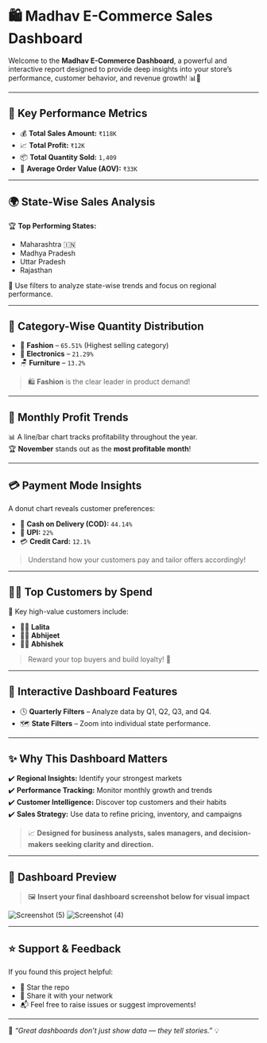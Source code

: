 # 🛍️ **Madhav E-Commerce Sales Dashboard**

Welcome to the **Madhav E-Commerce Dashboard**, a powerful and interactive report designed to provide deep insights into your store’s performance, customer behavior, and revenue growth! 📊🚀

---

## 🔑 **Key Performance Metrics**

- 💰 **Total Sales Amount:** `₹118K`  
- 📈 **Total Profit:** `₹12K`  
- 📦 **Total Quantity Sold:** `1,409`  
- 🛒 **Average Order Value (AOV):** `₹33K`

---

## 🌍 **State-Wise Sales Analysis**

🏆 **Top Performing States:**
- Maharashtra 🇮🇳  
- Madhya Pradesh  
- Uttar Pradesh  
- Rajasthan

📍 Use filters to analyze state-wise trends and focus on regional performance.

---

## 📂 **Category-Wise Quantity Distribution**

- 👗 **Fashion** – `65.51%` (Highest selling category)  
- 📱 **Electronics** – `21.29%`  
- 🪑 **Furniture** – `13.2%`

> 🛍️ **Fashion** is the clear leader in product demand!

---

## 📅 **Monthly Profit Trends**

📊 A line/bar chart tracks profitability throughout the year.  
🏆 **November** stands out as the **most profitable month**!

---

## 💳 **Payment Mode Insights**

A donut chart reveals customer preferences:

- 🚚 **Cash on Delivery (COD):** `44.14%`  
- 📲 **UPI:** `22%`  
- 💳 **Credit Card:** `12.1%`

> Understand how your customers pay and tailor offers accordingly!

---

## 🙋‍♂️ **Top Customers by Spend**

📌 Key high-value customers include:

- 🧑‍🎓 **Lalita**  
- 🧔‍♂️ **Abhijeet**  
- 👨‍💼 **Abhishek**

> Reward your top buyers and build loyalty! 🏅

---

## 🎯 **Interactive Dashboard Features**

- 🕓 **Quarterly Filters** – Analyze data by Q1, Q2, Q3, and Q4.  
- 🗺️ **State Filters** – Zoom into individual state performance.

---

## ✨ **Why This Dashboard Matters**

✔️ **Regional Insights:** Identify your strongest markets  
✔️ **Performance Tracking:** Monitor monthly growth and trends  
✔️ **Customer Intelligence:** Discover top customers and their habits  
✔️ **Sales Strategy:** Use data to refine pricing, inventory, and campaigns

> 📈 **Designed for business analysts, sales managers, and decision-makers seeking clarity and direction.**

---

## 📸 **Dashboard Preview**

> 🖼️ **Insert your final dashboard screenshot below for visual impact**

![Screenshot (5)](https://github.com/user-attachments/assets/50a9896b-18a0-4ee6-9cc0-17d6b6f13c11)
![Screenshot (4)](https://github.com/user-attachments/assets/65ea6604-469c-4abb-86bb-8df9b17d5063)

---

## ⭐ **Support & Feedback**

If you found this project helpful:
- 🌟 Star the repo  
- 🔁 Share it with your network  
- 📬 Feel free to raise issues or suggest improvements!

---

🔐 _“Great dashboards don’t just show data — they tell stories.”_ 💡


